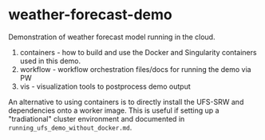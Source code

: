 # weather-forecast-demo
Demonstration of weather forecast model running in the cloud.

1. containers - how to build and use the Docker and Singularity containers used in this demo.
2. workflow - workflow orchestration files/docs for running the demo via PW
3. vis - visualization tools to postprocess demo output

An alternative to using containers is to directly install
the UFS-SRW and dependencies onto a worker image.  This is
useful if setting up a "tradiational" cluster environment
and documented in `running_ufs_demo_without_docker.md`.